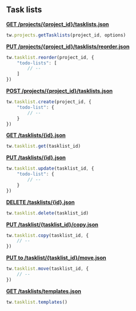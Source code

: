 ## Task lists

[**GET /projects/{project_id}/tasklists.json**](https://developer.teamwork.com/tasklists#get_all_task_list)

```js
tw.projects.getTasklists(project_id, options)
```

[**PUT /projects/{project_id}/tasklists/reorder.json**](https://developer.teamwork.com/tasklists#reorder_lists)

```js
tw.tasklist.reorder(project_id, {
	"todo-lists": [
		// --
	]
})
```

[**POST /projects/{project_id}/tasklists.json**](https://developer.teamwork.com/tasklists#create_list)

```js
tw.tasklist.create(project_id, {
	"todo-list": {
		// --
	}
})
```

[**GET /tasklists/{id}.json**](https://developer.teamwork.com/tasklists#retrieve_single_t)

```js
tw.tasklist.get(tasklist_id)
```

[**PUT /tasklists/{id}.json**](https://developer.teamwork.com/tasklists#update_list)

```js
tw.tasklist.update(tasklist_id, {
	"todo-list": {
		// --
	}
})
```

[**DELETE /tasklists/{id}.json**](https://developer.teamwork.com/tasklists#delete_a_task_lis)

```js
tw.tasklist.delete(tasklist_id)
```

[**PUT /tasklist/{tasklist_id}/copy.json**](https://developer.teamwork.com/tasklists#copy_a_task_list,)

```js
tw.tasklist.copy(tasklist_id, {
	// --
})
```

[**PUT to /tasklist/{tasklist_id}/move.json**](https://developer.teamwork.com/tasklists#move_a_task_list_)

```js
tw.tasklist.move(tasklist_id, {
	// --
})
```

[**GET /tasklists/templates.json**](https://developer.teamwork.com/tasklists#template_task_lis)

```js
tw.tasklist.templates()
```
